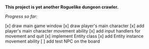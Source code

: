 **This project  is yet another Roguelike dungeon crawler.**

*Progress so far:*

[x] draw main game window
[x] draw player's main character
[x] add player's main character movement ability
[x] add input handlers for movement and quit
[x] implement Entity class
[x] add Entity instance movement ability
[ ] add test NPC on the board 

